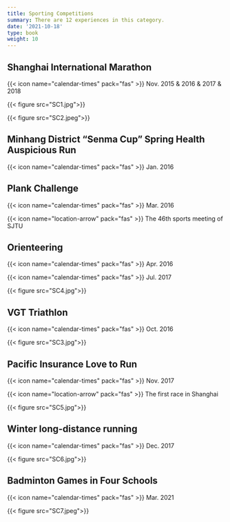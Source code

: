 ```yaml
---
title: Sporting Competitions
summary: There are 12 experiences in this category.
date: '2021-10-18'
type: book
weight: 10
---
```




## Shanghai International Marathon

{{< icon name="calendar-times" pack="fas" >}} Nov. 2015 & 2016 & 2017 & 2018

{{< figure src="SC1.jpg">}}

{{< figure src="SC2.jpeg">}}

## Minhang District “Senma Cup” Spring Health Auspicious Run

{{< icon name="calendar-times" pack="fas" >}} Jan. 2016

## Plank Challenge

{{< icon name="calendar-times" pack="fas" >}} Mar. 2016

{{< icon name="location-arrow" pack="fas" >}} The 46th sports meeting of SJTU

## Orienteering

{{< icon name="calendar-times" pack="fas" >}} Apr. 2016

{{< icon name="calendar-times" pack="fas" >}} Jul. 2017

{{< figure src="SC4.jpg">}}

## VGT Triathlon

{{< icon name="calendar-times" pack="fas" >}} Oct. 2016

{{< figure src="SC3.jpg">}}

## Pacific Insurance Love to Run

{{< icon name="calendar-times" pack="fas" >}} Nov. 2017

{{< icon name="location-arrow" pack="fas" >}} The first race in Shanghai

{{< figure src="SC5.jpg">}}

## Winter long-distance running

{{< icon name="calendar-times" pack="fas" >}} Dec. 2017

{{< figure src="SC6.jpg">}}

## Badminton Games in Four Schools

{{< icon name="calendar-times" pack="fas" >}} Mar. 2021

{{< figure src="SC7.jpeg">}}

